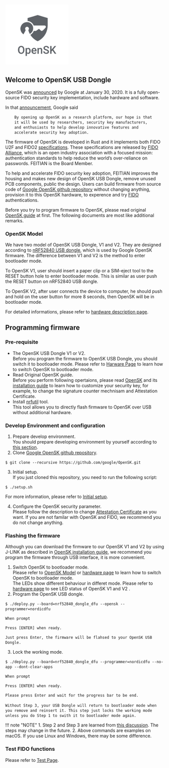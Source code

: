 # <img alt="OpenSK logo" src="images/OpenSK.svg" width="200px">
## Welcome to OpenSK USB Dongle

OpenSK was [announced](https://security.googleblog.com/2020/01/say-hello-to-opensk-fully-open-source.html "Say hello to OpenSK: a fully open-source security key implementation") by Google at January 30, 2020. It is a fully open-source FIDO security key implementation, include hardware and software.  

In that [announcement](https://security.googleblog.com/2020/01/say-hello-to-opensk-fully-open-source.html "Say hello to OpenSK: a fully open-source security key implementation"), Google said  
```
    By opening up OpenSK as a research platform, our hope is that 
    it will be used by researchers, security key manufacturers, 
    and enthusiasts to help develop innovative features and 
    accelerate security key adoption.
```
The firmware of OpenSK is developed in Rust and it implements both FIDO U2F and FIDO2 [specifications](https://fidoalliance.org/specs/fido2/fido-client-to-authenticator-protocol-v2.1-rd-20191217.html). These specifications are released by [FIDO Alliance](https://fidoalliance.org/ "FIDO Alliance"), which is an open industry association with a focused mission: authentication standards to help reduce the world’s over-reliance on passwords. FEITIAN is the Board Member.

To help and accelerate FIDO security key adoption, FEITIAN improves the housing and makes new design of OpenSK USB Dongle, remove unused PCB components, public the design. Users can build firmware from source code of [Google OpenSK github repository](https://github.com/google/opensk "OpenSK") without changing anything, provision it to this OpenSK hardware, to experence and try [FIDO](https://fidoalliance.org/ "FIDO Alliance") authentications.

Before you try to program firmware to OpenSK, please read original [OpenSK guide](https://github.com/google/OpenSK) at first. The following documents are most like additional remarks.

### OpenSK Model
We have two model of OpenSK USB Dongle, V1 and V2. They are designed according to [nRF52840 USB dongle](https://www.nordicsemi.com/Software-and-tools/Development-Kits/nRF52840-Dongle), which is used by Google OpenSK firmware. The difference between V1 and V2 is the method to enter bootloader mode.  

To OpenSK V1, user should insert a paper clip or a SIM-eject tool to the RESET button hole to enter bootloader mode. This is similar as user push the RESET button on nRF52840 USB dongle.  

To OpenSK V2, after user connects the device to computer, he should push and hold on the user button for more 8 seconds, then OpenSK will be in bootloader mode.  

For detailed informations, please refer to [hardware description page](./hardware.md).

## Programming firmware

### Pre-requisite

- The OpenSK USB Dongle V1 or V2.  
Before you program the firmware to OpenSK USB Dongle, you should switch it to bootloader mode. Please refer to [Harware Page](./hardware.md) to learn how to switch OpenSK to bootloader mode.
- Read Original OpenSK guide.  
Before you perform following opertaions, please read [OpenSK](https://github.com/google/opensk) and its [installation guide](https://github.com/google/OpenSK/blob/master/docs/install.md) to learn how to customize your security key, for example, to change the signature counter mechnisam and Attestation Certificate.
- Install [nrfutil](https://pypi.org/project/nrfutil/) tool.  
This tool allows you to directly flash firmware to OpenSK over USB without additional hardware.

### Develop Environment and configuration
1. Prepare develop environment.  
You should prepare developing environment by yourself according to [this section](https://github.com/google/OpenSK/blob/master/docs/install.md#software).
2. Clone [Google OpenSK github repository](https://github.com/google/opensk "OpenSK").  
```
$ git clone --recursive https://github.com/google/OpenSK.git
```  

3. Initial setup.  
If you just cloned this repository, you need to run the following script:  
``` 
$ ./setup.sh
```  
For more information, please refer to [Initial setup](https://github.com/google/OpenSK/blob/master/docs/install.md#initial-setup).  

4. Configure the OpenSK security parameter.  
Please follow the description to change [Attestation Certificate](https://github.com/google/OpenSK/blob/master/docs/install.md#replacing-the-certificates) as you want. If you are not familar with OpenSK and FIDO, we recommend you do not change anything.


### Flashing the firmware

Although you can download the firmware to our OpenSK V1 and V2 by using J-LINK as described in [OpenSK installation guide](https://github.com/google/OpenSK/blob/master/docs/install.md), we recommend you program the firmware through USB interface, it is more convenient.  

1. Switch OpenSK to bootloader mode.  
Please refer to [OpenSK Model](./index.md#opensk-model) or [hardware page](./hardware.md) to learn how to switch OpenSK to bootloader mode.  
The LEDs show different behaviour in differet mode. Please refer to [hardware page](./hardware.md) to see LED status of OpenSK V1 and V2 .
2. Program the OpenSK USB dongle.  
```
$ ./deploy.py --board=nrf52840_dongle_dfu --opensk --programmer=nordicdfu
```  
    When prompt   
```
Press [ENTER] when ready.  
```  
    Just press Enter, the firmware will be flahsed to your OpenSK USB Dongle.  

3. Lock the working mode.  
```
$ ./deploy.py --board=nrf52840_dongle_dfu --programmer=nordicdfu --no-app --dont-clear-apps
```  
    When prompt   
```
Press [ENTER] when ready.  
```  
    Please press Enter and wait for the progress bar to be end.

    Without Step 3, your USB Dongle will return to bootloader mode when you remove and reinsert it. This step just locks the working mode unless you do Step 1 to swith it to bootloader mode again.

!!! note "NOTE"
    1. Step 2 and Step 3 are learned from [this discussion](https://github.com/google/OpenSK/issues/81 "Flash USB dongle without additional hardware"). The steps may change in the future.
    2. Above commands are examples on macOS. If you use Linux and Windows, there may be some difference.

### Test FIDO functions  
Please refer to [Test Page](./test.md).  
